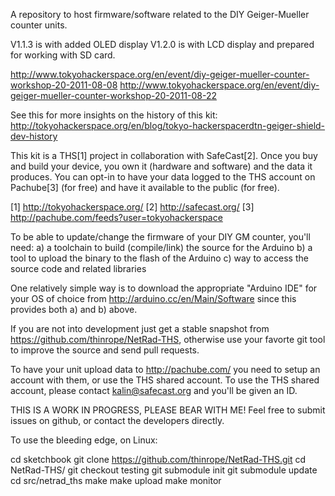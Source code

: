 A repository to host firmware/software related to the DIY Geiger-Mueller
counter units.

V1.1.3 is with added OLED display
V1.2.0 is with LCD display and prepared for working with SD card.

http://www.tokyohackerspace.org/en/event/diy-geiger-mueller-counter-workshop-20-2011-08-08
http://www.tokyohackerspace.org/en/event/diy-geiger-mueller-counter-workshop-20-2011-08-22

See this for more insights on the history of this kit:
http://tokyohackerspace.org/en/blog/tokyo-hackerspacerdtn-geiger-shield-dev-history

This kit is a THS[1] project in collaboration with SafeCast[2]. Once you buy
and build your device, you own it (hardware and software) and the data it
produces. You can opt-in to have your data logged to the THS account on
Pachube[3] (for free) and have it available to the public (for free).

[1]	http://tokyohackerspace.org/
[2]	http://safecast.org/
[3]	http://pachube.com/feeds?user=tokyohackerspace





To be able to update/change the firmware of your DIY GM counter, you'll need:
a) a toolchain to build (compile/link) the source for the Arduino
b) a tool to upload the binary to the flash of the Arduino
c) way to access the source code and related libraries

One relatively simple way is to download the appropriate "Arduino IDE" for your
OS of choice from http://arduino.cc/en/Main/Software since this provides both
a) and b) above.

If you are not into development just get a stable snapshot from
https://github.com/thinrope/NetRad-THS, otherwise use your favorte git tool to
improve the source and send pull requests.

To have your unit upload data to http://pachube.com/ you need to setup an
account with them, or use the THS shared account. To use the THS shared
account, please contact kalin@safecast.org and you'll be given an ID.

THIS IS A WORK IN PROGRESS, PLEASE BEAR WITH ME!
Feel free to submit issues on github, or contact the developers directly.


To use the bleeding edge, on Linux:

cd sketchbook
git clone https://github.com/thinrope/NetRad-THS.git
cd NetRad-THS/
git checkout testing
git submodule init
git submodule update
cd src/netrad_ths
make
make upload
make monitor
